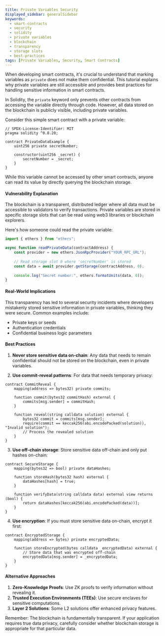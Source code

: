 ```yaml
---
title: Private Variables Security
displayed_sidebar: generalSidebar
keywords:
  - smart-contracts
  - security
  - solidity
  - private variables
  - blockchain
  - transparency
  - storage slots
  - best-practices
tags: [Private Variables, Security, Smart Contracts]
---
```


When developing smart contracts, it's crucial to understand that marking variables as `private` does not make them confidential. This tutorial explains why private variables are still accessible and provides best practices for handling sensitive information in smart contracts.

In Solidity, the `private` keyword only prevents other contracts from accessing the variable directly through code. However, all data stored on the blockchain is publicly visible, including private variables.

Consider this simple smart contract with a private variable:

```solidity
// SPDX-License-Identifier: MIT
pragma solidity ^0.8.20;

contract PrivateDataExample {
    uint256 private secretNumber;
    
    constructor(uint256 _secret) {
        secretNumber = _secret;
    }
}
```

While this variable cannot be accessed by other smart contracts, anyone can read its value by directly querying the blockchain storage.

#### Vulnerability Explanation

The blockchain is a transparent, distributed ledger where all data must be accessible to validators to verify transactions. Private variables are stored in specific storage slots that can be read using web3 libraries or blockchain explorers.

Here's how someone could read the private variable:

```javascript
import { ethers } from "ethers";

async function readPrivateData(contractAddress) {
    const provider = new ethers.JsonRpcProvider("YOUR_RPC_URL");
    
    // Read storage slot 0 where 'secretNumber' is stored
    const data = await provider.getStorage(contractAddress, 0);
    
    console.log("Secret number:", ethers.formatUnits(data, 0));
}
```

#### Real-World Implications

This transparency has led to several security incidents where developers mistakenly stored sensitive information in private variables, thinking they were secure. Common examples include:
- Private keys or seeds
- Authentication credentials
- Confidential business logic parameters

#### Best Practices

1. **Never store sensitive data on-chain**: Any data that needs to remain confidential should not be stored on the blockchain, even in private variables.

2. **Use commit-reveal patterns**: For data that needs temporary privacy:

```solidity
contract CommitReveal {
    mapping(address => bytes32) private commits;
    
    function commit(bytes32 commitHash) external {
        commits[msg.sender] = commitHash;
    }
    
    function reveal(string calldata solution) external {
        bytes32 commit = commits[msg.sender];
        require(commit == keccak256(abi.encodePacked(solution)), "Invalid solution");
        // Process the revealed solution
    }
}
```

3. **Use off-chain storage**: Store sensitive data off-chain and only put hashes on-chain:

```solidity
contract SecureStorage {
    mapping(bytes32 => bool) private dataHashes;
    
    function storeHash(bytes32 hash) external {
        dataHashes[hash] = true;
    }
    
    function verifyData(string calldata data) external view returns (bool) {
        return dataHashes[keccak256(abi.encodePacked(data))];
    }
}
```

4. **Use encryption**: If you must store sensitive data on-chain, encrypt it first:

```solidity
contract EncryptedStorage {
    mapping(address => bytes) private encryptedData;
    
    function storeEncrypted(bytes calldata _encryptedData) external {
        // Store data that was encrypted off-chain
        encryptedData[msg.sender] = _encryptedData;
    }
}
```

#### Alternative Approaches

1. **Zero-Knowledge Proofs**: Use ZK proofs to verify information without revealing it.
2. **Trusted Execution Environments (TEEs)**: Use secure enclaves for sensitive computations.
3. **Layer 2 Solutions**: Some L2 solutions offer enhanced privacy features.

Remember: The blockchain is fundamentally transparent. If your application requires true data privacy, carefully consider whether blockchain storage is appropriate for that particular data.
